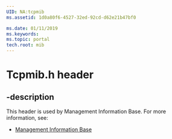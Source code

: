 ```yaml
---
UID: NA:tcpmib
ms.assetid: 1d0a80f6-4527-32ed-92cd-d62e21b47bf0

ms.date: 01/11/2019
ms.keywords: 
ms.topic: portal
tech.root: mib
---
```


# Tcpmib.h header


## -description


This header is used by Management Information Base. For more information, see:

- [Management Information Base](../_mib/index.md)

